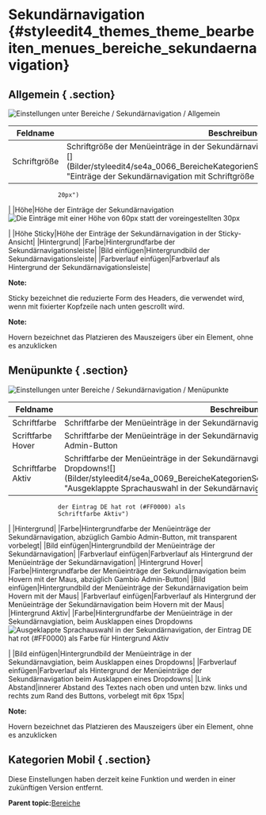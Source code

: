 # Sekundärnavigation {#styleedit4_themes_theme_bearbeiten_menues_bereiche_sekundaernavigation}

## Allgemein { .section}

![](Bilder/styleedit4/se4a_0065_BereicheKategorienSekundaernavigationAllgemein.png "Einstellungen unter Bereiche / Sekundärnavigation /
        Allgemein")

|Feldname|Beschreibung|
|--------|------------|
|Schriftgröße|Schriftgröße der Menüeinträge in der Sekundärnavigation, mit $font-size-small vorbelegt![](Bilder/styleedit4/se4a_0066_BereicheKategorienSekundaernavigationSchriftgroesse.png "Einträge der Sekundärnavigation mit Schriftgröße
                  20px")

|
|Höhe|Höhe der Einträge der Sekundärnavigation![](Bilder/styleedit4/se4a_0067_BereicheKategorienSekundaernavigationHoehe.png "Die Einträge mit einer Höhe von 60px statt der
                  voreingestellten 30px")

|
|Höhe Sticky|Höhe der Einträge der Sekundärnavigation in der Sticky-Ansicht|
|Hintergrund|
|Farbe|Hintergrundfarbe der Sekundärnavigationsleiste|
|Bild einfügen|Hintergrundbild der Sekundärnavigationsleiste|
|Farbverlauf einfügen|Farbverlauf als Hintergrund der Sekundärnavigationsleiste|

**Note:**

Sticky bezeichnet die reduzierte Form des Headers, die verwendet wird, wenn mit fixierter Kopfzeile nach unten gescrollt wird.

**Note:**

Hovern bezeichnet das Platzieren des Mauszeigers über ein Element, ohne es anzuklicken

## Menüpunkte { .section}

![](Bilder/styleedit4/se4a_0068_BereicheKategorienSekundaernavigationMenuepunkte.png "Einstellungen unter Bereiche / Sekundärnavigation /
        Menüpunkte")

|Feldname|Beschreibung|
|--------|------------|
|Schriftfarbe|Schriftfarbe der Menüeinträge in der Sekundärnavigation, abzüglich Gambio Admin-Button|
|Scriftfarbe Hover|Schriftfarbe der Menüeinträge in der Sekundärnavigation beim Hovern, abzüglich Gambio Admin-Button|
|Schriftfarbe Aktiv|Schriftfarbe der Menüeinträge in der Sekundärnavgiation, beim Ausklappen eines Dropdowns![](Bilder/styleedit4/se4a_0069_BereicheKategorienSekundaernavigationSchriftfarbeAktiv.png "Ausgeklappte Sprachauswahl in der Sekundärnavigation,
                  der Eintrag DE hat rot (#FF0000) als
                  Schriftfarbe Aktiv")

|
|Hintergrund|
|Farbe|Hintergrundfarbe der Menüeinträge der Sekundärnavigation, abzüglich Gambio Admin-Button, mit transparent vorbelegt|
|Bild einfügen|Hintergrundbild der Menüeinträge der Sekundärnavigation|
|Farbverlauf einfügen|Farbverlauf als Hintergrund der Menüeinträge der Sekundärnavigation|
|Hintergrund Hover|
|Farbe|Hintergrundfarbe der Menüeinträge der Sekundärnavigation beim Hovern mit der Maus, abzüglich Gambio Admin-Button|
|Bild einfügen|Hintergrundbild der Menüeinträge der Sekundärnavigation beim Hovern mit der Maus|
|Farbverlauf einfügen|Farbverlauf als Hintergrund der Menüeinträge der Sekundärnavigation beim Hovern mit der Maus|
|Hintergrund Aktiv|
|Farbe|Hintergrundfarbe der Menüeinträge in der Sekundärnavgiation, beim Ausklappen eines Dropdowns![](Bilder/styleedit4/se4a_0070_BereicheKategorienSekundaernavigationHintergrundfarbeAktiv.png "Ausgeklappte Sprachauswahl in der Sekundärnavigation,
                  der Eintrag DE hat rot (#FF0000) als
                  Farbe für Hintergrund
                  Aktiv")

|
|Bild einfügen|Hintergrundbild der Menüeinträge in der Sekundärnavgiation, beim Ausklappen eines Dropdowns|
|Farbverlauf einfügen|Farbverlauf als Hintergrund der Menüeinträge der Sekundärnavigation beim Ausklappen eines Dropdowns|
|Link Abstand|innerer Abstand des Textes nach oben und unten bzw. links und rechts zum Rand des Buttons, vorbelegt mit 6px 15px|

**Note:**

Hovern bezeichnet das Platzieren des Mauszeigers über ein Element, ohne es anzuklicken

## Kategorien Mobil { .section}

Diese Einstellungen haben derzeit keine Funktion und werden in einer zukünftigen Version entfernt.

**Parent topic:**[Bereiche](10_3_5_1_2_Bereiche.md)

